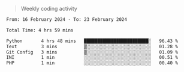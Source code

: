 > Weekly coding activity
<!--START_SECTION:waka-->

```txt
From: 16 February 2024 - To: 23 February 2024

Total Time: 4 hrs 59 mins

Python       4 hrs 48 mins   ████████████████████████░   96.43 %
Text         3 mins          ▒░░░░░░░░░░░░░░░░░░░░░░░░   01.28 %
Git Config   3 mins          ▒░░░░░░░░░░░░░░░░░░░░░░░░   01.09 %
INI          1 min           ░░░░░░░░░░░░░░░░░░░░░░░░░   00.51 %
PHP          1 min           ░░░░░░░░░░░░░░░░░░░░░░░░░   00.40 %
```

<!--END_SECTION:waka-->
